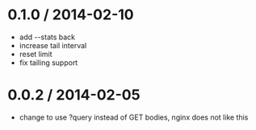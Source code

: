 
0.1.0 / 2014-02-10
==================

 * add --stats back
 * increase tail interval
 * reset limit
 * fix tailing support

0.0.2 / 2014-02-05
==================

 * change to use ?query instead of GET bodies, nginx does not like this
